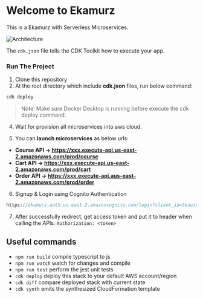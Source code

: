 # Welcome to Ekamurz

This is a Ekamurz with Serverless Microservices.

![Architecture](https://raw.githubusercontent.com/aalviian/ekamurz/develop/Serverless%20Microservice.png)

The `cdk.json` file tells the CDK Toolkit how to execute your app.

### Run The Project
1. Clone this repository
2. At the root directory which include **cdk.json** files, run below command:
```csharp
cdk deploy
```
>Note: Make sure Docker Desktop is running before execute the cdk deploy command.

4. Wait for provision all microservices into aws cloud.

5. You can **launch microservices** as below urls:

* **Course API -> https://xxx.execute-api.us-east-2.amazonaws.com/prod/course**
* **Cart API -> https://xxx.execute-api.us-east-2.amazonaws.com/prod/cart**
* **Order API -> https://xxx.execute-api.aus-east-2.amazonaws.com/prod/order**

6. Signup & Login using Cognito Authentication
```csharp
https://ekamurz.auth.us-east-2.amazoncognito.com/login?client_id=3euuidrcvrkboct8b7ofqe7ss6&response_type=token&scope=email+openid+phone&redirect_uri=https%3A%2F%2Fekamurz-app%2Fcallback
```

7. After successfully redirect, get access token and put it to header when calling the APIs.
`Authorization: <token>`

## Useful commands

* `npm run build`   compile typescript to js
* `npm run watch`   watch for changes and compile
* `npm run test`    perform the jest unit tests
* `cdk deploy`      deploy this stack to your default AWS account/region
* `cdk diff`        compare deployed stack with current state
* `cdk synth`       emits the synthesized CloudFormation template

